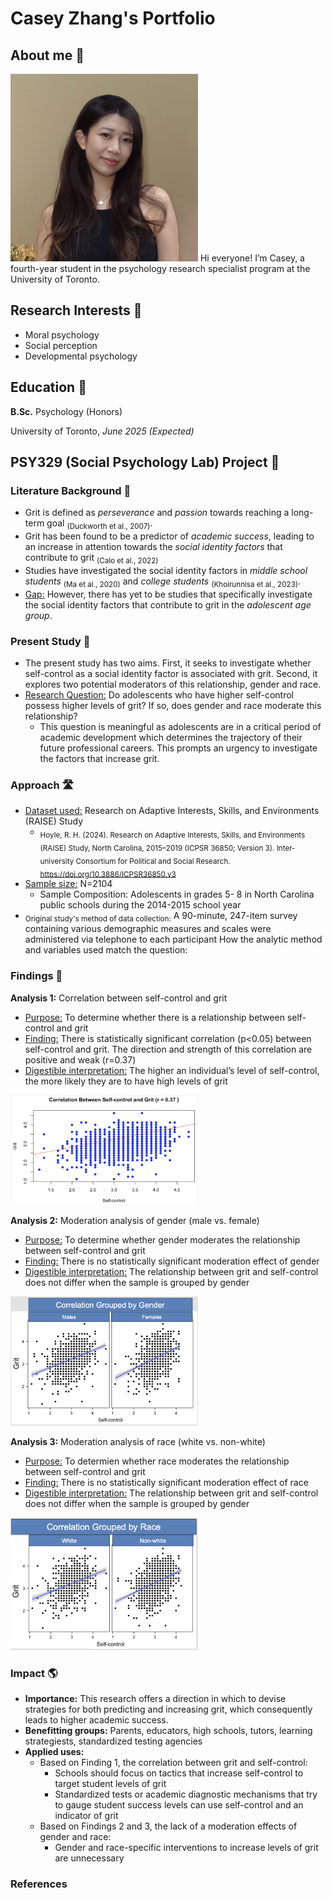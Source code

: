 # Casey Zhang's Portfolio

## About me 📖
<img src="/img/casey.jpg" alt="casey" width="300">
Hi everyone! I’m Casey, a fourth-year student in the psychology research specialist program at the University of Toronto. 

## Research Interests 🧠
- Moral psychology
- Social perception
- Developmental psychology

## Education 🏫
**B.Sc.** Psychology (Honors)

University of Toronto, *June 2025 (Expected)*

## PSY329 (Social Psychology Lab) Project 🧩
### Literature Background 📑
- Grit is defined as *perseverance* and *passion* towards reaching a long-term goal 	<sub>(Duckworth et al., 2007)</sub>.
- Grit has been found to be a predictor of *academic success*, leading to an increase in attention towards the *social identity factors* that contribute to grit <sub>(Calo et al., 2022)</sub>
- Studies have investigated the social identity factors in *middle school students* <sub>(Ma et al., 2020)</sub> and *college students* <sub>(Khoirunnisa et al., 2023)</sub>.
- <ins>Gap:</ins> However, there has yet to be studies that specifically investigate the social identity factors that contribute to grit in the *adolescent age group*.

### Present Study 🎯
- The present study has two aims. First, it seeks to investigate whether self-control as a social identity factor is associated with grit. Second, it explores two potential moderators of this relationship, gender and race.
- <ins>Research Question:</ins> Do adolescents who have higher self-control possess higher levels of grit? If so, does gender and race moderate this relationship?
  - This question is meaningful as adolescents are in a critical period of academic development which determines the trajectory of their future professional careers. This prompts an urgency to investigate the factors that increase grit.

### Approach 🛣️
- <ins>Dataset used:</ins> Research on Adaptive Interests, Skills, and Environments (RAISE) Study
  - <sub>Hoyle, R. H. (2024). Research on Adaptive Interests, Skills, and Environments (RAISE) Study, North Carolina, 2015–2019 (ICPSR 36850; Version 3). Inter-university Consortium for Political and Social Research. https://doi.org/10.3886/ICPSR36850.v3</sub>
- <ins>Sample size:</ins> N=2104
  - Sample Composition: Adolescents in grades 5- 8 in North Carolina public schools during the 2014-2015 school year
- <sub>Original study's method of data collection:</sub> A 90-minute, 247-item survey containing various demographic measures and scales were administered via telephone to each participant
How the analytic method and variables used match the question: 

### Findings 🔎
**Analysis 1:** Correlation between self-control and grit
- <ins>Purpose:</ins> To determine whether there is a relationship between self-control and grit
- <ins>Finding:</ins> There is statistically significant correlation (p<0.05) between self-control and grit. The direction and strength of this correlation are positive and weak (r=0.37)
- <ins>Digestible interpretation:</ins> The higher an individual’s level of self-control, the more likely they are to have high levels of grit
<img src="/img/g1.png" alt="g1" width="300">

**Analysis 2:** Moderation analysis of gender (male vs. female)
- <ins>Purpose:</ins> To determine whether gender moderates the relationship between self-control and grit
- <ins>Finding:</ins> There is no statistically significant moderation effect of gender
- <ins>Digestible interpretation:</ins> The relationship between grit and self-control does not differ when the sample is grouped by gender
<img src="/img/g2.png" alt="g2" width="300">

**Analysis 3:** Moderation analysis of race (white vs. non-white)
- <ins>Purpose:</ins> To determien whether race moderates the relationship between self-control and grit
- <ins>Finding:</ins> There is no statistically significant moderation effect of race
- <ins>Digestible interpretation:</ins> The relationship between grit and self-control does not differ when the sample is grouped by gender
<img src="/img/g3.png" alt="g3" width="300">

### Impact 🌎
- **Importance:** This research offers a direction in which to devise strategies for both predicting and increasing grit, which consequently leads to higher academic success.
- **Benefitting groups:** Parents, educators, high schools, tutors, learning strategiests, standardized testing agencies 
- **Applied uses:** 
  - Based on Finding 1, the correlation between grit and self-control:
    - Schools should focus on tactics that increase self-control to target student levels of grit
    - Standardized tests or academic diagnostic mechanisms that try to gauge student success levels can use self-control and an indicator of grit
  - Based on Findings 2 and 3, the lack of a moderation effects of gender and race:
    - Gender and race-specific interventions to increase levels of grit are unnecessary

### References

